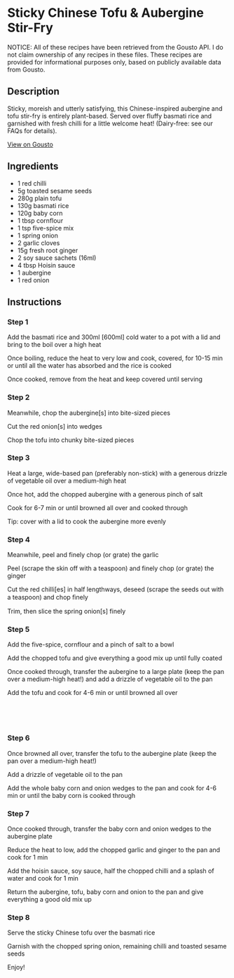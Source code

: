 # Sticky Chinese Tofu & Aubergine Stir-Fry

NOTICE: All of these recipes have been retrieved from the Gousto API. I do not claim ownership of any recipes in these files. These recipes are provided for informational purposes only, based on publicly available data from Gousto.

## Description

Sticky, moreish and utterly satisfying, this Chinese-inspired aubergine and tofu stir-fry is entirely plant-based. Served over fluffy basmati rice and garnished with fresh chilli for a little welcome heat! (Dairy-free: see our FAQs for details).

[View on Gousto](https://www.gousto.co.uk/recipes/cookbook/sticky-chinese-tofu-aubergine-stir-fry)

## Ingredients

- 1 red chilli
- 5g toasted sesame seeds
- 280g plain tofu 
- 130g basmati rice
- 120g baby corn
- 1 tbsp cornflour
- 1 tsp five-spice mix 
- 1 spring onion 
- 2 garlic cloves
- 15g fresh root ginger
- 2 soy sauce sachets (16ml)
- 4 tbsp Hoisin sauce 
- 1 aubergine
- 1 red onion

## Instructions


### Step 1

Add the basmati rice and 300ml <span class="text-danger">[600ml]</span> cold water to a pot with a lid and bring to the boil over a high heat


Once boiling, reduce the heat to very low and cook, covered, for 10-15 min or until all the water has absorbed and the rice is cooked


Once cooked, remove from the heat and keep covered until serving


### Step 2

Meanwhile, chop the aubergine<span class="text-danger">[s]</span> into bite-sized pieces


Cut the red onion<span class="text-danger">[s]</span> into wedges


Chop the tofu into chunky bite-sized pieces


### Step 3

Heat a large, wide-based pan (preferably non-stick) with a generous drizzle of vegetable oil over a medium-high heat&nbsp;


Once hot, add the chopped aubergine with a generous pinch of salt


Cook for 6-7 min or until browned all over and cooked through&nbsp;


Tip: cover with a lid to cook the aubergine more evenly


### Step 4

Meanwhile, peel and finely chop (or grate) the garlic&nbsp;


Peel (scrape the skin off with a teaspoon) and finely chop (or grate) the ginger


Cut the&nbsp;red chilli<span class="text-danger">[es]</span> in half lengthways, deseed (scrape the seeds out with a teaspoon) and chop ﬁnely


Trim, then slice the spring onion<span class="text-danger">[s]</span> finely


### Step 5

Add the five-spice, cornflour and a pinch of salt to a bowl


Add the chopped tofu and give everything a good mix up until fully coated&nbsp;


Once cooked through, transfer the aubergine to a large plate (keep the pan over a medium-high heat!) and add a&nbsp;drizzle of vegetable oil to the pan


Add the tofu and cook for 4-6 min or until browned all over&nbsp;


&nbsp;


&nbsp;


### Step 6

Once browned all over, transfer the tofu to the aubergine plate&nbsp;(keep the pan over a medium-high heat!)


Add a&nbsp;drizzle of vegetable oil to the pan


Add the whole baby corn and onion wedges&nbsp;to the pan and cook for 4-6 min or until the baby corn is cooked through


### Step 7

Once&nbsp;cooked through, transfer the baby corn and onion wedges&nbsp;to the aubergine plate


Reduce the heat to low, add the chopped garlic and ginger to the pan&nbsp;and cook for 1 min


Add the hoisin sauce, soy sauce,&nbsp;half the chopped chilli&nbsp;and a splash of water and cook for 1 min


Return the&nbsp;aubergine, tofu, baby corn and onion&nbsp;to the pan and give everything a good old mix up

### Step 8

Serve the&nbsp;sticky Chinese tofu&nbsp;over the basmati rice


Garnish with the chopped spring onion,&nbsp;remaining chilli and toasted sesame seeds&nbsp;


Enjoy!


